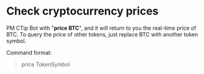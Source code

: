 # Check cryptocurrency prices

PM CTip Bot with "**price BTC**", and it will return to you the real-time price of BTC. To query the price of other tokens, just replace BTC with another token symbol.

Command format:

> price TokenSymbol

